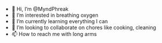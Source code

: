 - 👋 Hi, I’m @MyndPhreak
- 👀 I’m interested in breathing oxygen
- 🌱 I’m currently learning everything I can
- 💞️ I’m looking to collaborate on chores like cooking, cleaning
- 📫 How to reach me with long arms

<!---
MyndPhreak/MyndPhreak is a ✨ special ✨ repository because its `README.md` (this file) appears on your GitHub profile.
You can click the Preview link to take a look at your changes.
--->
